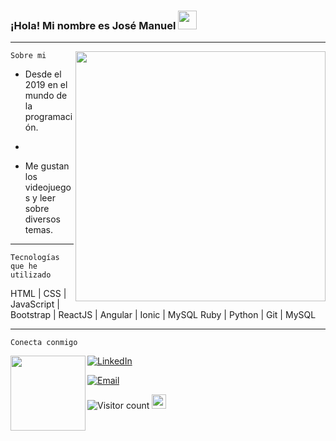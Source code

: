 ### ¡Hola! Mi nombre es José Manuel <img src="https://raw.githubusercontent.com/iampavangandhi/iampavangandhi/master/gifs/Hi.gif" width="30">
---

<img align="right" src="https://i.pinimg.com/originals/e4/26/70/e426702edf874b181aced1e2fa5c6cde.gif" width="400">

`Sobre mi`

- Desde el 2019 en el mundo de la programación.
- 

- Me gustan los videojuegos y leer sobre diversos temas. 

---

`Tecnologías que he utilizado`

HTML | CSS | JavaScript | Bootstrap | ReactJS | Angular | Ionic | MySQL  Ruby | Python | Git | MySQL

---

`Conecta conmigo`

<img src="https://c.tenor.com/FQCyuq7nSmYAAAAC/megaman-dance.gif" width="120" align="left">

<p align="center">

<a href="https://www.linkedin.com/in/belloal/"><img alt="LinkedIn" src="https://img.shields.io/badge/LinkedIn-belloal-blue?style=flat-square&logo=linkedin"></a>

<a href="mailto:jmanuebello30@gmail.com"><img alt="Email" src="https://img.shields.io/badge/Email-jmanuebello30@gmail.com-blue?style=flat-square&logo=gmail"></a>

</p>

![Visitor count](https://visitor-badge.laobi.icu/badge?page_id=jmanuelbello30.jmanuelbello30) <img src="https://dibujando.net/files/fs/p/i/2019/117/20190428_393216.gif" width="23">


